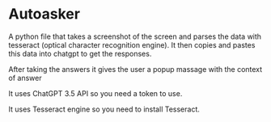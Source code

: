 # Autoasker
A python file that takes a screenshot of the screen and parses the data with tesseract (optical character recognition engine). It then copies and pastes this data into chatgpt to get the responses.

After taking the answers it gives the user a popup massage with the context of answer

It uses ChatGPT 3.5 API so you need a token to use.

It uses Tesseract engine so you need to install Tesseract.
